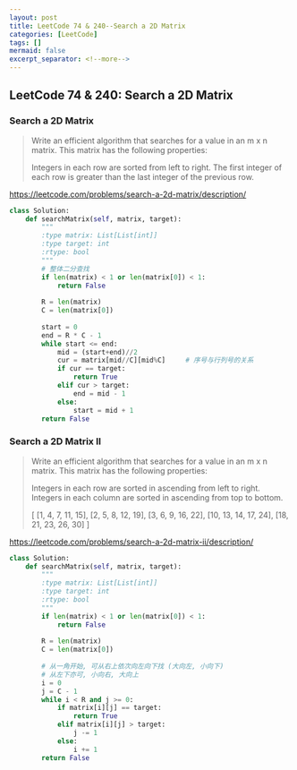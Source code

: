 ```yaml
---
layout: post
title: LeetCode 74 & 240--Search a 2D Matrix
categories: [LeetCode]
tags: []
mermaid: false
excerpt_separator: <!--more-->
---
```


<!--categories: [Ubuntu, Database, Python, Github, Web, Tutorial, Test, Shell, LeetCode, Game, Latex, Machine Learning, Network, ]-->
<!--tags: [jekyll, python3, github, Django, markdown, mysql, shell, ML, ]-->

<!--mermaid endmermaid-->

<!--## title-->

## LeetCode 74 & 240: Search a 2D Matrix

### Search a 2D Matrix

> Write an efficient algorithm that searches for a value in an m x n matrix. This matrix has the following properties:
>
> Integers in each row are sorted from left to right.
> The first integer of each row is greater than the last integer of the previous row.

<https://leetcode.com/problems/search-a-2d-matrix/description/>

<!--more-->

```python
class Solution:
    def searchMatrix(self, matrix, target):
        """
        :type matrix: List[List[int]]
        :type target: int
        :rtype: bool
        """
        # 整体二分查找
        if len(matrix) < 1 or len(matrix[0]) < 1:
            return False
        
        R = len(matrix)
        C = len(matrix[0])
        
        start = 0
        end = R * C - 1
        while start <= end:
            mid = (start+end)//2
            cur = matrix[mid//C][mid%C]		# 序号与行列号的关系
            if cur == target:
                return True
            elif cur > target:
                end = mid - 1
            else:
                start = mid + 1
        return False
```

### Search a 2D Matrix II

> Write an efficient algorithm that searches for a value in an m x n matrix. This matrix has the following properties:
>
> Integers in each row are sorted in ascending from left to right.
> Integers in each column are sorted in ascending from top to bottom.
>
> [
>   [1,   4,   7,   11, 15],
>   [2,   5,   8,   12, 19],
>   [3,   6,   9,   16, 22],
>   [10, 13, 14, 17, 24],
>   [18, 21, 23, 26, 30]
> ]

<https://leetcode.com/problems/search-a-2d-matrix-ii/description/>

```python
class Solution:
    def searchMatrix(self, matrix, target):
        """
        :type matrix: List[List[int]]
        :type target: int
        :rtype: bool
        """
        if len(matrix) < 1 or len(matrix[0]) < 1:
            return False
        
        R = len(matrix)
        C = len(matrix[0])
        
        # 从一角开始, 可从右上依次向左向下找 (大向左, 小向下)
        # 从左下亦可, 小向右, 大向上
        i = 0
        j = C - 1
        while i < R and j >= 0:
            if matrix[i][j] == target:
                return True
            elif matrix[i][j] > target:
                j -= 1
            else:
                i += 1
        return False
            
```

